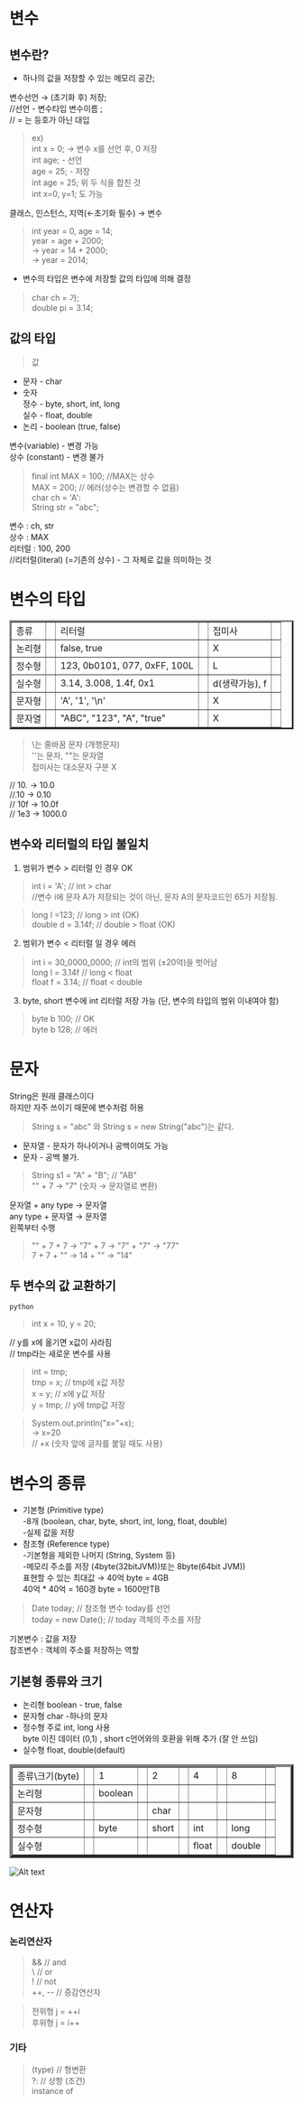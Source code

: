 # 변수
## 변수란?
- 하나의 값을 저장할 수 있는 메모리 공간;

변수선언 → (초기화 후) 저장;  
//선언 - 변수타입 변수이름 ;  
// = 는 등호가 아닌 대입  
> ex)   
int x = 0; → 변수 x를 선언 후, 0 저장  
int age; - 선언  
age = 25; - 저장  
int age = 25;  위 두 식을 합친 것  
int x=0, y=1;  도 가능

클래스, 인스턴스, 지역(←초기화 필수) → 변수  

>int year = 0, age = 14;  
year = age + 2000;  
→ year = 14 + 2000;  
→ year = 2014;

- 변수의 타입은 변수에 저장할 값의 타입에 의해 결정  
>char ch = 가;  
double pi = 3.14;  

## 값의 타입
> 값  
- 문자 - char  
- 숫자  
정수 - byte, short, int, long  
실수 - float, double  
- 논리 - boolean (true, false)  

변수(variable) - 변경 가능  
상수 (constant) - 변경 불가  
>final int MAX = 100; //MAX는 상수  
MAX = 200; // 에러(상수는 변경할 수 없음)   
>char ch = 'A':  
String str = "abc";  

변수 : ch, str  
상수 : MAX  
리터럴  : 100, 200  
//리터럴(literal) (=기존의 상수) - 그 자체로 값을 의미하는 것 

# 변수의 타입  
<table border="3">
<tr>
<td>종류<td/>
<td>리터럴<td/>
<td>접미사<td/>
<tr>
<td>논리형<td/>
<td>false, true<td/>
<td>X<td/>
<tr>
<td>정수형<td/>
<td>123, 0b0101, 077, 0xFF, 100L<td/>
<td>L<td/>
<tr>
<td>실수형<td/>
<td>3.14, 3.008, 1.4f, 0x1<td/>
<td>d(생략가능), f<td/>
<tr>
<td>문자형<td/>
<td>'A', '1', '\n'<td/>
<td>X<td/>
<tr>
<td>문자열<td/>
<td>"ABC", "123", "A", "true"<td/>
<td>X<td/>
</tr>
</table>

> \는 줄바꿈 문자 (개행문자)  
 ''는 문자, ""는 문자열  
 접미사는 대소문자 구분 X  

 // 10. → 10.0  
//.10 → 0.10  
// 10f → 10.0f  
// 1e3 → 1000.0  

## 변수와 리터럴의 타입 불일치
1. 범위가 변수 > 리터럴 인 경우 OK  
>int i = 'A'; // int > char  
//변수 i에 문자 A가 저장되는 것이 아닌, 문자 A의 문자코드인 65가 저장됨.  

>long l =123; // long > int (OK)  
double d = 3.14f; // double > float (OK)  

2. 범위가 변수 < 리터럴 일 경우 에러  
> int i = 30_0000_0000; // int의 범위 (±20억)을 벗어남  
long l = 3.14f // long < float  
float f = 3.14; // float < double 

3. byte, short 변수에 int 리터럴 저장 가능 (단, 변수의 타입의 범위 이내여야 함)  
>byte b 100; // OK  
byte b 128; // 에러  

# 문자
String은 원래 클래스이다  
하지만 자주 쓰이기 때문에 변수처럼 허용  
> String s = "abc" 와 String s = new String("abc")는 같다.

- 문자열 - 문자가 하나이거나 공백이여도 가능  
- 문자 - 공백 불가.  
> String s1 = "A" + "B"; // "AB"  
"" + 7 → "7" (숫자 → 문자열로 변환)  

문자열 + any type → 문자열  
any type + 문자열 → 문자열  
왼쪽부터 수행
> "" + 7 + 7 → "7" + 7 → "7" + "7" → "77"  
7 + 7 + "" → 14 + "" → "14"  

## 두 변수의 값 교환하기  
```python```  

>int x = 10, y = 20;  


// y를 x에 옮기면 x값이 사라짐  
// tmp라는 새로운 변수를 사용  
>int = tmp;  
tmp = x; // tmp에 x값 저장  
x = y; // x에 y값 저장  
y = tmp; // y에 tmp값 저장  

>System.out.println("x="+x);  
→ x=20  
// +x (숫자 앞에 글자를 붙일 때도 사용)

# 변수의 종류  
- 기본형 (Primitive type)  
 -8개 (boolean, char, byte, short, int, long, float, double)  
 -실제 값을 저장  
 - 참조형 (Reference type)  
 -기본형을 제외한 나머지 (String, System 등)  
 -메모리 주소를 저장 (4byte(32bitJVM))또는 8byte(64bit JVM))  
    표현할 수 있는 최대값 → 40억 byte = 4GB  
    40억 * 40억 = 160경 byte = 1600만TB  
>Date today; // 참조형 변수 today를 선언  
today = new Date(); // today 객체의 주소를 저장  

기본변수 : 값을 저장  
참조변수 : 객체의 주소를 저장하는 역할  
## 기본형 종류와 크기  
- 논리형 boolean - true, false  
- 문자형 char -하나의 문자  
- 정수형 주로 int, long 사용  
byte 이진 데이터 (0,1) , short c언어와의 호환을 위해 추가 (잘 안 쓰임)  
- 실수형 float, double(default) 
 <table border="5">
<tr>
<td>종류\크기(byte)<td/>  
<td>1<td/>  
<td>2<td/>
<td>4<td/>  
<td>8<td/>
<tr>
<td>논리형<td/>
<td>boolean<td/>
<td><td/> 
<td><td/>
<td><td/>
<tr>
<td>문자형<td/>
<td><td/>
<td>char<td/>
<td><td/>
<td><td/>
<tr>
<td>정수형<td/>
<td>byte<td/>
<td>short<td/>
<td>int<td/>
<td>long<td/>
<tr>
<td>실수형<td/>
<td><td/>
<td><td/>
<td>float<td/>
<td>double<td/>
</tr>
</table>

![Alt text](<기본형 변수 종류와 크기.JPG>)  

# 연산자
### 논리연산자
>&& // and  
\\ // or  
! // not  
++, -- // 증감연산자  


>전위형 j = ++i  
후위형 j = i++  
### 기타  
>(type) // 형변환  
?: // 상항 (조건)  
instance of  






